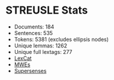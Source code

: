 STREUSLE Stats
==============

* Documents:                184
* Sentences:                535
* Tokens:                  5381 (excludes ellipsis nodes)
* Unique lemmas:           1262
* Unique full lextags:      277
* [LexCat](LEXCAT.txt)
* [MWEs](MWES.txt)
* [Supersenses](SUPERSENSES.txt)
